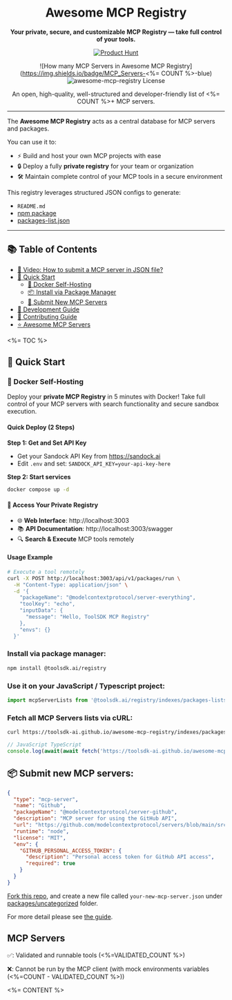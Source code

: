 <div align="center">

# Awesome MCP Registry

**Your private, secure, and customizable MCP Registry — take full control of your tools.**

[![Product Hunt](https://api.producthunt.com/widgets/embed-image/v1/top-post-badge.svg?post_id=997428&theme=light&period=daily)](https://www.producthunt.com/products/toolsdk-ai)

![How many MCP Servers in Awesome MCP Registry](https://img.shields.io/badge/MCP_Servers-<%= COUNT %>-blue)
![awesome-mcp-registry License](https://img.shields.io/badge/LICENSE-MIT-ff69b4)

An open, high-quality, well-structured and developer-friendly list of <%= COUNT %>+ MCP servers.

---

</div>

The **Awesome MCP Registry** acts as a central database for MCP servers and packages.  

You can use it to:

- ⚡ Build and host your own MCP projects with ease  
- 🔒 Deploy a fully **private registry** for your team or organization  
- 🛠️ Maintain complete control of your MCP tools in a secure environment  

This registry leverages structured JSON configs to generate:  

- `README.md`  
- [npm package](https://www.npmjs.com/package/@toolsdk.ai/registry)  
- [packages-list.json](https://toolsdk-ai.github.io/awesome-mcp-registry/indexes/packages-list.json)  

---

## 📚 Table of Contents

- [🎥 Video: How to submit a MCP server in JSON file?](https://www.youtube.com/watch?v=J_oaDtCoVVo)
- [🚀 Quick Start](#quick-start)
  - [🐳 Docker Self-Hosting](#docker-self-hosting)
  - [📦 Install via Package Manager](#install-via-package-manager)
  - [📄 Submit New MCP Servers](#submit-new-mcp-servers)
- [📖 Development Guide](./docs/DEVELOPMENT.md)
- [🤝 Contributing Guide](./docs/guide.md)
- [⭐ Awesome MCP Servers](#mcp-servers)

<%= TOC %>

<a id="quick-start"></a>

## 🚀 Quick Start

### 🐳 Docker Self-Hosting

Deploy your **private MCP Registry** in 5 minutes with Docker! Take full control of your MCP servers with search functionality and secure sandbox execution.

#### Quick Deploy (2 Steps)

**Step 1: Get and Set API Key**

- Get your Sandock API Key from https://sandock.ai
- Edit `.env` and set: `SANDOCK_API_KEY=your-api-key-here`

**Step 2: Start services**

```bash
docker compose up -d
```

#### 🎉 Access Your Private Registry

- 🌐 **Web Interface**: http://localhost:3003
- 📚 **API Documentation**: http://localhost:3003/swagger  
- 🔍 **Search & Execute** MCP tools remotely

#### Usage Example

```bash
# Execute a tool remotely
curl -X POST http://localhost:3003/api/v1/packages/run \
  -H "Content-Type: application/json" \
  -d '{
    "packageName": "@modelcontextprotocol/server-everything",
    "toolKey": "echo",
    "inputData": {
      "message": "Hello, ToolSDK MCP Registry"
    },
    "envs": {}
  }'
```

<a id="install-via-package-manager"></a>

### Install via package manager:

```bash
npm install @toolsdk.ai/registry
```

### Use it on your JavaScript / Typescript project:

```ts
import mcpServerLists from '@toolsdk.ai/registry/indexes/packages-lists.json';
```

### Fetch all MCP Servers lists via cURL:

```bash
curl https://toolsdk-ai.github.io/awesome-mcp-registry/indexes/packages-list.json
```

```ts
// JavaScript TypeScript
console.log(await(await fetch('https://toolsdk-ai.github.io/awesome-mcp-registry/indexes/packages-list.json')).json());
```

<a id="submit-new-mcp-servers"></a>

## 📦 Submit new MCP servers:

```json
{
  "type": "mcp-server",
  "name": "Github",
  "packageName": "@modelcontextprotocol/server-github",
  "description": "MCP server for using the GitHub API",
  "url": "https://github.com/modelcontextprotocol/servers/blob/main/src/github",
  "runtime": "node",
  "license": "MIT",
  "env": {
    "GITHUB_PERSONAL_ACCESS_TOKEN": {
      "description": "Personal access token for GitHub API access",
      "required": true
    }
  }
}
```

[Fork this repo](https://github.com/toolsdk-ai/awesome-mcp-registry/fork), and create a new file called `your-new-mcp-server.json` under [packages/uncategorized](./packages/uncategorized) folder.

For more detail please see [the guide](./docs/guide.md).

<a id="mcp-servers"></a>

## MCP Servers

✅: Validated and runnable tools (<%=VALIDATED_COUNT %>)

❌: Cannot be run by the MCP client (with mock environments variables (<%=COUNT - VALIDATED_COUNT %>))

<%= CONTENT %>

